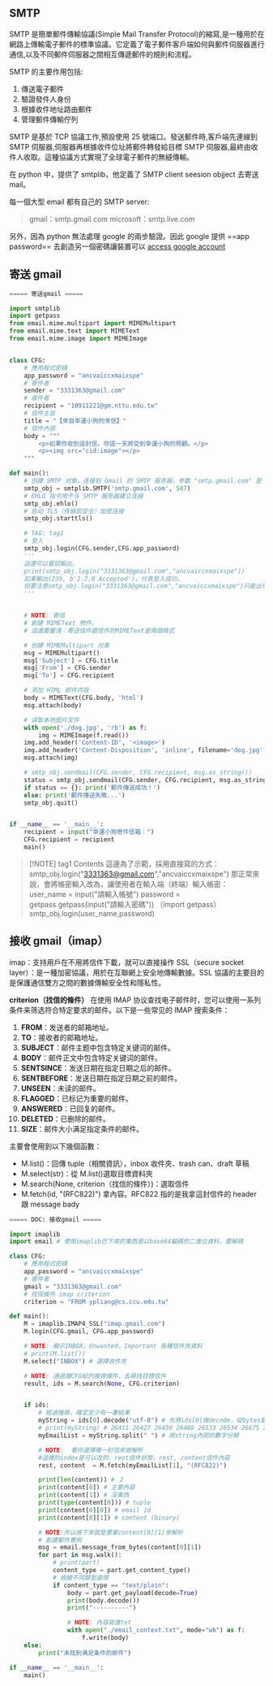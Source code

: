 ## SMTP

SMTP 是簡單郵件傳輸協議(Simple Mail Transfer Protocol)的縮寫,是一種用於在網路上傳輸電子郵件的標準協議。它定義了電子郵件客戶端如何與郵件伺服器進行通信,以及不同郵件伺服器之間相互傳遞郵件的規則和流程。

SMTP 的主要作用包括:

1. 傳送電子郵件
2. 驗證發件人身份
3. 根據收件地址路由郵件
4. 管理郵件傳輸佇列

SMTP 是基於 TCP 協議工作,預設使用 25 號端口。發送郵件時,客戶端先連線到 SMTP 伺服器,伺服器再根據收件位址將郵件轉發給目標 SMTP 伺服器,最終由收件人收取。這種協議方式實現了全球電子郵件的無縫傳輸。

在 python 中，提供了 smtplib，他定義了 SMTP client seesion objject 去寄送 mail。

每一個大型 email 都有自己的 SMTP server:

> gmail：smtp.gmail.com
> microsoft：smtp.live.com

另外，因為 python 無法處理 google 的兩步驗證。因此 google 提供 ==app password== 去創造另一個密碼讓裝置可以 [access google account](https://support.google.com/accounts/answer/185833?hl=zh-Hant)

## 寄送 gmail

```python
===== 寄送gmail =====

import smtplib
import getpass
from email.mime.multipart import MIMEMultipart
from email.mime.text import MIMEText
from email.mime.image import MIMEImage


class CFG:
    # 應用程式密碼
    app_password = "ancvaiccxmaixspe"
    # 寄件者
    sender = "3331363@gmail.com"
    # 收件者
    recipient = "10911221@gm.nttu.edu.tw"
    # 信件主旨
    title = "【來自幸運小狗的來信】"
    # 信件內容
    body = """
        <p>如果你收到這封信，你這一天將受到幸運小狗的照顧。</p>
        <p><img src="cid:image"></p>
    """

def main():
    # 创建 SMTP 对象，连接到 Gmail 的 SMTP 服务器，参数 "smtp.gmail.com" 是 Gmail 的 SMTP 服务器地址，端口号为 587
    smtp_obj = smtplib.SMTP('smtp.gmail.com', 587)
    # EHLO 指令用于与 SMTP 服务器建立连接
    smtp_obj.ehlo()
    # 启动 TLS（传输层安全）加密连接
    smtp_obj.starttls()

    # TAG: tag1
    # 登入
    smtp_obj.login(CFG.sender,CFG.app_password)
    '''
    這邊可以嘗試輸出，
    print(smtp_obj.login("3331363@gmail.com","ancvaiccxmaixspe"))
    如果輸出(235, b'2.7.0 Accepted')，代表登入成功。
    但要注意smtp_obj.login("3331363@gmail.com","ancvaiccxmaixspe")只能出現一次，如果出現兩次，便變成503失敗
    '''


    # NOTE: 寄信
    # 創建 MIMEText 物件。
    # 這邊要釐清：寄送信件跟信件的MIMEText是兩個格式

    # 创建 MIMEMultipart 对象
    msg = MIMEMultipart()
    msg['Subject'] = CFG.title
    msg['From'] = CFG.sender
    msg['To'] = CFG.recipient

    # 添加 HTML 邮件内容
    body = MIMEText(CFG.body, 'html')
    msg.attach(body)

    # 读取本地图片文件
    with open('./dog.jpg', 'rb') as f:
        img = MIMEImage(f.read())
    img.add_header('Content-ID', '<image>')
    img.add_header('Content-Disposition', 'inline', filename='dog.jpg')
    msg.attach(img)

    # smtp_obj.sendmail(CFG.sender, CFG.recipient, msg.as_string())
    status = smtp_obj.sendmail(CFG.sender, CFG.recipient, msg.as_string())
    if status == {}: print('郵件傳送成功！')
    else: print('郵件傳送失敗...')
    smtp_obj.quit()


if __name__ == '__main__':
    recipient = input("幸運小狗寄件信箱：")
    CFG.recipient = recipient
    main()
```

> [!NOTE] tag1
> Contents
> 這邊為了示範，採用直接寫的方式：
> smtp_obj.login("3331363@gmail.com","ancvaiccxmaixspe")
> 那正常來說，會將帳密輸入改為，讓使用者在輸入端（終端）輸入帳密：
> user_name = input("請輸入帳號")
> password = getpass.getpass(input("請輸入密碼")) （import getpass）
> smtp_obj.login(user_name,password)

## 接收 gmail（imap）

imap：支持用戶在不用將信件下載，就可以直接操作
SSL（secure socket layer）：是一種加密協議，用於在互聯網上安全地傳輸數據。SSL 協議的主要目的是保護通信雙方之間的數據傳輸安全性和隱私性。

**criterion（找信的條件）**
在使用 IMAP 协议查找电子邮件时，您可以使用一系列条件来筛选符合特定要求的邮件。以下是一些常见的 IMAP 搜索条件：

1. **FROM**：发送者的邮箱地址。
2. **TO**：接收者的邮箱地址。
3. **SUBJECT**：邮件主题中包含特定关键词的邮件。
4. **BODY**：邮件正文中包含特定关键词的邮件。
5. **SENTSINCE**：发送日期在指定日期之后的邮件。
6. **SENTBEFORE**：发送日期在指定日期之前的邮件。
7. **UNSEEN**：未读的邮件。
8. **FLAGGED**：已标记为重要的邮件。
9. **ANSWERED**：已回复的邮件。
10. **DELETED**：已删除的邮件。
11. **SIZE**：邮件大小满足指定条件的邮件。

主要會使用到以下幾個函數：

-   M.list()：回傳 tuple（相關資訊），inbox 收件夾、trash can、draft 草稿
-   M.select(str)：從 M.list()選取目標資料夾
-   M.search(None, criterion（找信的條件）)：選取信件
-   M.fetch(id, "(RFC822)") 拿內容。RFC822 指的是我拿這封信件的 header 跟 message bady

```python
===== DOC: 接收gmail =====

import imaplib
import email # 使用imaplib巴下來的東西是以base64編碼的二進位資料，要解碼

class CFG:
    # 應用程式密碼
    app_password = "ancvaiccxmaixspe"
    # 寄件者
    gmail = "3331363@gmail.com"
    # 找信條件 imap criterion
    criterion = "FROM ypliang@cs.ccu.edu.tw"

def main():
    M = imaplib.IMAP4_SSL("imap.gmail.com")
    M.login(CFG.gmail, CFG.app_password)

    # NOTE: 顯示INBOX，Unwanted，Important 各種信件夾資料
    # print(M.list())
    M.select("INBOX") # 選擇收件夾

    # NOTE: 通過搜CFG給的搜尋條件，去尋找目標信件
    result, ids = M.search(None, CFG.criterion)


    if ids:
        # 經過搜尋，確定至少有一筆結果
        myString = ids[0].decode("utf-8") # 先將ids[0]做decode，從bytes變成string
        # print(myString) # 26411 26427 26430 26480 26533 26534 26675 26835 27158（每一個id都是 一封信）
        myEmailList = myString.split(" ") # 將string內部的數字分開

        # NOTE:  看你選擇哪一封信來做解析
        #這裡的index是可以改的，rest信件狀態，rest, content信件內容
        rest, content  = M.fetch(myEmailList[1], "(RFC822)")

        print(len(content)) # ２
        print(content[0]) # 主要內容
        print(content[1]) # 沒東西
        print(type(content[0])) # tuple
        print(content[0][0]) # email id
        print(content[0][1]) # content (binary)

        # NOTE:所以接下來就是要拿content[0][1]來解析
        # 創建郵件實例
        msg = email.message_from_bytes(content[0][1])
        for part in msg.walk():
            # print(part)
            content_type = part.get_content_type()
            # 根據不同類型處理
            if content_type == "text/plain":
                body = part.get_payload(decode=True)
                print(body.decode())
                print("----------")

                # NOTE: 內容寫進txt
                with open("./email_context.txt", mode="wb") as f:
                    f.write(body)
    else:
        print("未找到满足条件的邮件")

if __name__ == '__main__':
    main()



```
